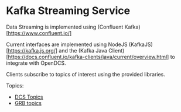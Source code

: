 # Kafka Streaming Service

Data Streaming is implemented using (Confluent Kafka)[https://www.confluent.io/]

Current interfaces are implemented using NodeJS (KafkaJS)[https://kafka.js.org/]
and the (Kafka Java Client)[https://docs.confluent.io/kafka-clients/java/current/overview.html] to integrate with OpenDCS.

Clients subscribe to topics of interest using the provided libraries.

Topics:
- [DCS Topics](/Services/KafkaTopics/dcs.topics)
- [GRB topics](/Services/KafkaTopics/grb.topics)
